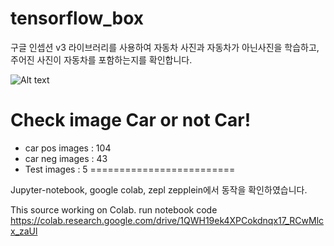 # tensorflow_box
구글 인셉션 v3 라이브러리를 사용하여 자동차 사진과 자동차가 아닌사진을 학습하고, 주어진 사진이 자동차를 포함하는지를 확인합니다.

![Alt text](https://thumbs2.imgbox.com/72/1d/fS25TGFN_t.png)

Check image Car or not Car!
=========================
- car pos images : 104
- car neg images : 43
- Test images : 5
=========================

Jupyter-notebook, google colab, zepl zepplein에서 동작을 확인하였습니다.

This source working on Colab.
run notebook code https://colab.research.google.com/drive/1QWH19ek4XPCokdnqx17_RCwMlcx_zaUl

